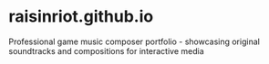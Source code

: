 # raisinriot.github.io
Professional game music composer portfolio - showcasing original soundtracks and compositions for interactive media
